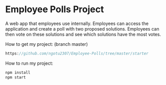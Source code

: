 # Employee Polls Project

A web app that employees use internally. Employees can access the application and create a poll with two proposed solutions. Employees can then vote on these solutions and see which solutions have the most votes.

How to get my project: (branch master)

```js
https://github.com/ngotu2307/Employee-Polls/tree/master/starter
```

How to run my project:

```js
npm install
npm start
```